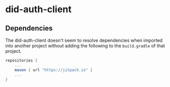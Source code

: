 # did-auth-client
## Dependencies
The did-auth-client doesn't seem to resolve dependencies when imported into another project without adding the following to the `build.gradle` of that project.
```groovy
repositories {
    ...
    maven { url "https://jitpack.io" }
    ...
}
``` 